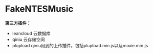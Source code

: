 # FakeNTESMusic
**第三方插件：**
+ leancloud 云数据库
+ qiniu 云存储空间
+ plupload qiniu用到的上传插件，包括plupload.min.js以及moxie.min.js
